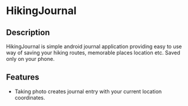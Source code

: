 # HikingJournal

## Description

HikingJournal is simple android journal application providing easy to use way of saving your hiking routes, memorable places location etc. Saved only on your phone.

## Features
- Taking photo creates journal entry with your current location coordinates.